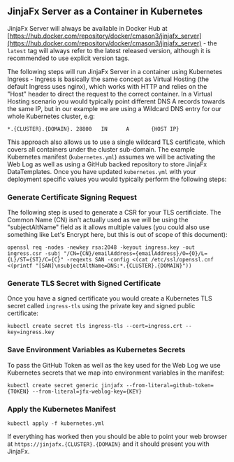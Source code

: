 ## JinjaFx Server as a Container in Kubernetes

JinjaFx Server will always be available in Docker Hub at [https://hub.docker.com/repository/docker/cmason3/jinjafx_server](https://hub.docker.com/repository/docker/cmason3/jinjafx_server) - the `latest` tag will always refer to the latest released version, although it is recommended to use explicit version tags.

The following steps will run JinjaFx Server in a container using Kubernetes Ingress - Ingress is basically the same concept as Virtual Hosting (the default Ingress uses nginx), which works with HTTP and relies on the "Host" header to direct the request to the correct container. In a Virtual Hosting scenario you would typically point different DNS A records towards the same IP, but in our example we are using a Wildcard DNS entry for our whole Kubernetes cluster, e.g:

```
*.{CLUSTER}.{DOMAIN}. 28800   IN      A       {HOST IP}
```

This approach also allows us to use a single wildcard TLS certificate, which covers all containers under the cluster sub-domain. The example Kubernetes manifest (`kubernetes.yml`) assumes we will be activating the Web Log as well as using a GitHub backed repository to store JinjaFx DataTemplates. Once you have updated `kubernetes.yml` with your deployment specific values you would typically perform the following steps:

### Generate Certificate Signing Request

The following step is used to generate a CSR for your TLS certificiate. The Common Name (CN) isn't actually used as we will be using the "subjectAltName" field as it allows multiple values (you could also use something like Let's Encrypt here, but this is out of scope of this document):

```
openssl req -nodes -newkey rsa:2048 -keyout ingress.key -out ingress.csr -subj "/CN={CN}/emailAddress={emailAddress}/O={O}/L={L}/ST={ST}/C={C}" -reqexts SAN -config <(cat /etc/ssl/openssl.cnf <(printf "[SAN]\nsubjectAltName=DNS:*.{CLUSTER}.{DOMAIN}"))
```

### Generate TLS Secret with Signed Certificate

Once you have a signed certificate you would create a Kubernetes TLS secret called `ingress-tls` using the private key and signed public certificate:

```
kubectl create secret tls ingress-tls --cert=ingress.crt --key=ingress.key
```

### Save Environment Variables as Kubernetes Secrets

To pass the GitHub Token as well as the key used for the Web Log we use Kubernetes secrets that we map into environment variables in the manifest:

```
kubectl create secret generic jinjafx --from-literal=github-token={TOKEN} --from-literal=jfx-weblog-key={KEY}
```

### Apply the Kubernetes Manifest

```
kubectl apply -f kubernetes.yml
```

If everything has worked then you should be able to point your web browser at `https://jinjafx.{CLUSTER}.{DOMAIN}` and it should present you with JinjaFx.
